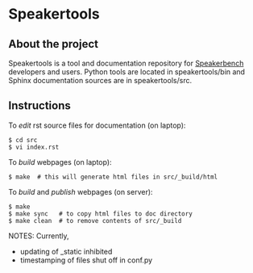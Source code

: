 # Speakertools

## About the project

Speakertools is a tool and documentation repository for [Speakerbench](https://speakerbench.com) developers and users. Python tools are located in speakertools/bin and Sphinx documentation sources are in speakertools/src. 

## Instructions

To *edit* rst source files for documentation (on laptop):

```
$ cd src
$ vi index.rst
```

To *build* webpages (on laptop):

```
$ make  # this will generate html files in src/_build/html
```

To *build* and *publish* webpages (on server):

```
$ make
$ make sync   # to copy html files to doc directory
$ make clean  # to remove contents of src/_build
```

NOTES: Currently,

- updating of _static inhibited
- timestamping of files shut off in conf.py
